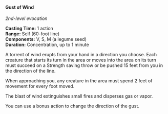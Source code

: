 #### Gust of Wind
<!-- TODO Check and tag this spell -->
<!-- markdownlint-disable-next-line no-emphasis-as-heading -->
_2nd-level evocation_

**Casting Time:** 1 action \
**Range:** Self (60-foot line) \
**Components:** V, S, M (a legume seed) \
**Duration:** Concentration, up to 1 minute

A torrent of wind erupts from your hand in a direction you choose.
Each creature that starts its turn in the area or moves into the area on its turn must succeed on a Strength saving throw or be pushed 15 feet from you in the direction of the line.

When approaching you, any creature in the area must spend 2 feet of movement for every foot moved.

The blast of wind extinguishes small fires and disperses gas or vapor.

You can use a bonus action to change the direction of the gust.
